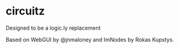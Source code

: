 # circuitz

Designed to be a logic.ly replacement

Based on WebGUI by @jnmaloney and ImNodes by Rokas Kupstys.
